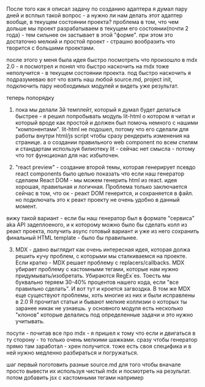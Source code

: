 После того как я описал задачу по созданию адаптера я думал пару дней и всплыл такой вопрос - а нужно ли нам делать этот адаптер вообще, в текущем состоянии проекта?
проблема в том, что чем дольше мы проект разрабатываем в текущем его состоянии(почти 2 года) - тем сильнее он застывает в этой "форме".
при этом это достаточно мелкий и простой проект  - страшно вообразить что творится с большими проектами.

после этого у меня была идея быстро посмотреть что произошло в mdx 2.0 - я посмотрел и понял что быстро наскочить на mdx тоже неполучится - в текущем состоянии проекта.
под быстро наскочить я подразумеваю вот что  взять наш любой source.md, project init, подключить пару необходимых модулей и видеть уже результат.


теперь попорядку

1. пока мы делали 3й темплейт, который я думал будет делаться быстрее - я решил попробывать модуль lit-html о котором я читал и который вроде как простой и должен был помочь немного с нашими "компонентами". lit-html не подошел, потому что его сделали для работы внутри html/js script чтобы сразу рендерить изменения на странице. 
а о создании правильного web component по всем стилям и стандартам используя билиотеку lit - сейчас нет смысла - потому что тот функционал для нас избыточен. 

2. "react preview" - создание второй темы, которая генерирует псевдо react components было целью показать что если наш генератор сделаем React DOM - мы можем генерить html из react. идея хорошая, правильная и логичная. Проблема только заключается сейчас в том, что ок - реакт DOM генерится, и сохраняется в файл. но подключать это к реакт проекту не очень удобно в данный момент.
 
вижу такой вариант - если бы наш генератор был в формате "сервиса" aka API задеплоеного, и к которому можно было бы сделать колл из реакт проекта, получить async готовый вариант и уже из него сохранить финальный HTML template - было бы правильнее.

3. MDX - давно выглядит как очень интересная идея, которая должа решить кучу проблем, с которыми мы сталкиваемся на проекте. Если кратко - MDX решает проблему с replacers/callbacks. MDX убирает проблему с кастомными тегами, которые нам нужно придумывать/изобретать. Убираются RegEx`es. Тоесть мы буквально теряем 30-40% процентов нашего кода, если "все правильно сделать". И вот тут и кроется загвоздка. В том же MDX еще существуют проблемы, хоть многие из них и были исправлены в 2.0
Я прочитал статьи и бывают мелкие коллизии о которых ты заранее никак не узнаешь. у основного модуля есть несколько "клонов" которые делались под определенные задачи и это нужно учитывать.

посути - почитав все про mdx - я пришел к тому что если и двигаться в ту сторону - то только очень мелкими шажками. сразу чтобы генератор прямо там заработал - хрен получится. тоже есть своя специфика и в ней нужно медленно разбираться и погружаться. 

шаг первый поготовить разные source.md для того чтобы вначале просто вывести их используя чистый mdx и посмотреть на результат.
потом добавить jsx с кастомными тегами например
